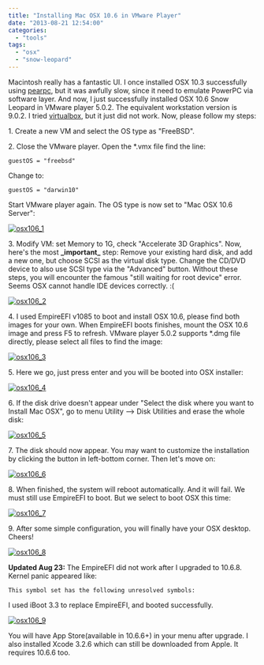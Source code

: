 ```yaml
---
title: "Installing Mac OSX 10.6 in VMware Player"
date: "2013-08-21 12:54:00"
categories: 
  - "tools"
tags: 
  - "osx"
  - "snow-leopard"
---
```


Macintosh really has a fantastic UI. I once installed OSX 10.3 successfully using [pearpc](http://pearpc.sourceforge.net/), but it was awfully slow, since it need to emulate PowerPC via software layer. And now, I just successfully installed OSX 10.6 Snow Leopard in VMware player 5.0.2. The equivalent workstation version is 9.0.2. I tried [virtualbox](http://www.virtualbox.org/), but it just did not work. Now, please follow my steps:

1\. Create a new VM and select the OS type as "FreeBSD".

2\. Close the VMware player. Open the \*.vmx file find the line:

```
guestOS = "freebsd"
```

Change to:

```
guestOS = "darwin10"
```

Start VMware player again. The OS type is now set to "Mac OSX 10.6 Server":

[![osx106_1](images/9560234467_1107f52d79_z.jpg)](https://www.flickr.com/photos/gonwan1985/9560234467 "osx106_1 by Binhao Qian, on Flickr")

3\. Modify VM: set Memory to 1G, check "Accelerate 3D Graphics". Now, here's the most **\_important\_** step: Remove your existing hard disk, and add a new one, but choose SCSI as the virtual disk type. Change the CD/DVD device to also use SCSI type via the "Advanced" button. Without these steps, you will encounter the famous "still waiting for root device" error. Seems OSX cannot handle IDE devices correctly. :(

[![osx106_2](images/9563024154_d67f724616_z.jpg)](https://www.flickr.com/photos/gonwan1985/9563024154 "osx106_2 by Binhao Qian, on Flickr")

4\. I used EmpireEFI v1085 to boot and install OSX 10.6, please find both images for your own. When EmpireEFI boots finishes, mount the OSX 10.6 image and press F5 to refresh. VMware player 5.0.2 supports \*.dmg file directly, please select all files to find the image:

[![osx106_3](images/9563024018_cbfb5f77d6_z.jpg)](https://www.flickr.com/photos/gonwan1985/9563024018 "osx106_3 by Binhao Qian, on Flickr")

5\. Here we go, just press enter and you will be booted into OSX installer:

[![osx106_4](images/9560234011_dd89f87fb2_z.jpg)](https://www.flickr.com/photos/gonwan1985/9560234011 "osx106_4 by Binhao Qian, on Flickr")

6\. If the disk drive doesn't appear under "Select the disk where you want to Install Mac OSX", go to menu Utility --> Disk Utilities and erase the whole disk:

[![osx106_5](images/9563022640_96ae410c8c_z.jpg)](https://www.flickr.com/photos/gonwan1985/9563022640 "osx106_5 by Binhao Qian, on Flickr")

7\. The disk should now appear. You may want to customize the installation by clicking the button in left-bottom corner. Then let's move on:

[![osx106_6](images/9560232069_a56127fe68_z.jpg)](https://www.flickr.com/photos/gonwan1985/9560232069 "osx106_6 by Binhao Qian, on Flickr")

8\. When finished, the system will reboot automatically. And it will fail. We must still use EmpireEFI to boot. But we select to boot OSX this time:

[![osx106_7](images/9563133930_f21195e5e3_z.jpg)](https://www.flickr.com/photos/gonwan1985/9563133930 "osx106_7 by Binhao Qian, on Flickr")

9\. After some simple configuration, you will finally have your OSX desktop. Cheers!

[![osx106_8](images/9560343949_2a412110d8_z.jpg)](https://www.flickr.com/photos/gonwan1985/9560343949 "osx106_8 by Binhao Qian, on Flickr")

**Updated Aug 23:** The EmpireEFI did not work after I upgraded to 10.6.8. Kernel panic appeared like:

```
This symbol set has the following unresolved symbols:
```

I used iBoot 3.3 to replace EmpireEFI, and booted successfully.

[![osx106_9](images/9570527928_d3a1d1756f_z.jpg)](https://www.flickr.com/photos/gonwan1985/9570527928 "osx106_9 by Binhao Qian, on Flickr")

You will have App Store(available in 10.6.6+) in your menu after upgrade. I also installed Xcode 3.2.6 which can still be downloaded from Apple. It requires 10.6.6 too.
